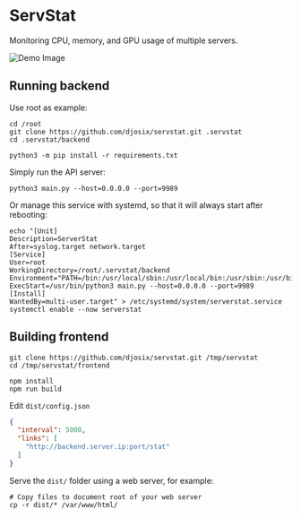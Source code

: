# ServStat

Monitoring CPU, memory, and GPU usage of multiple servers.

![Demo Image](https://user-images.githubusercontent.com/17045050/76153224-2c58c500-6104-11ea-8ca1-dd9f2c1b2e37.png)

## Running backend

Use root as example:

```shell
cd /root
git clone https://github.com/djosix/servstat.git .servstat
cd .servstat/backend

python3 -m pip install -r requirements.txt
```

Simply run the API server:

```shell
python3 main.py --host=0.0.0.0 --port=9989
```

Or manage this service with systemd, so that it will always start after rebooting:

```shell
echo "[Unit]
Description=ServerStat
After=syslog.target network.target
[Service]
User=root
WorkingDirectory=/root/.servstat/backend
Environment="PATH=/bin:/usr/local/sbin:/usr/local/bin:/usr/sbin:/usr/bin:/sbin"
ExecStart=/usr/bin/python3 main.py --host=0.0.0.0 --port=9989
[Install]
WantedBy=multi-user.target" > /etc/systemd/system/serverstat.service
systemctl enable --now serverstat
```

## Building frontend

```shell
git clone https://github.com/djosix/servstat.git /tmp/servstat
cd /tmp/servstat/frontend

npm install
npm run build
```

Edit `dist/config.json`

```json
{
  "interval": 5000,
  "links": [
    "http://backend.server.ip:port/stat"
  ]
}
```

Serve the `dist/` folder using a web server, for example:

```shell
# Copy files to document root of your web server
cp -r dist/* /var/www/html/
```
